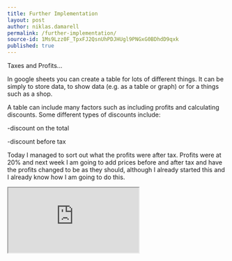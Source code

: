 ```yaml
---
title: Further Implementation
layout: post
author: niklas.damarell
permalink: /further-implementation/
source-id: 1Ms9Lzz0F_TpxFJ2QsnUhPDJHUgl9PNGxG0BDhdD9qxk
published: true
---
```

Taxes and Profits...

In google sheets you can create a table for lots of different things. It can be simply to store data, to show data (e.g. as a table or graph) or for a things such as a shop.

A table can include many factors such as including profits and calculating discounts. Some different types of discounts include:

-discount on the total

-discount before tax

Today I managed to sort out what the profits were after tax. Profits were at 20% and next week I am going to add prices before and after tax and have the profits changed to be as they should, although I already started this and I already know how I am going to do this.

<iframe src="https://docs.google.com/spreadsheets/d/e/2PACX-1vTGLlrbeTgx3L8JAnwkzrHMB6BXagLhkZNfV_WxMaaNAvszA_GeQKktS_CyvTWr3hpoP9QFLY9KZ418/pubhtml?widget=true&amp;headers=false"></iframe>
